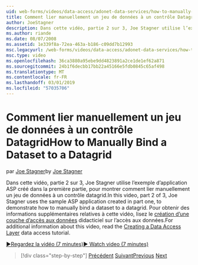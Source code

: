 ```yaml
---
uid: web-forms/videos/data-access/adonet-data-services/how-to-manually-bind-a-dataset-to-a-datagrid
title: Comment lier manuellement un jeu de données à un contrôle Datagrid | Microsoft Docs
author: JoeStagner
description: Dans cette vidéo, partie 2 sur 3, Joe Stagner utilise l’exemple d’application ASP créé dans la première partie, pour montrer comment lier manuellement un jeu de données à un contrôle datagrid. Pré...
ms.author: riande
ms.date: 08/07/2008
ms.assetid: 1e339f8a-72ea-463a-b186-c09dd7b12993
msc.legacyurl: /web-forms/videos/data-access/adonet-data-services/how-to-manually-bind-a-dataset-to-a-datagrid
msc.type: video
ms.openlocfilehash: 36ca3880a95ebe9dd4823891a2ce1de1ef62a871
ms.sourcegitcommit: 24b1f6decbb17bb22a45166e5fdb0845c65af498
ms.translationtype: MT
ms.contentlocale: fr-FR
ms.lasthandoff: 03/01/2019
ms.locfileid: "57035706"
---
```

<a name="how-to-manually-bind-a-dataset-to-a-datagrid"></a><span data-ttu-id="613f1-104">Comment lier manuellement un jeu de données à un contrôle Datagrid</span><span class="sxs-lookup"><span data-stu-id="613f1-104">How to Manually Bind a Dataset to a Datagrid</span></span>
====================
<span data-ttu-id="613f1-105">par [Joe Stagner](https://github.com/JoeStagner)</span><span class="sxs-lookup"><span data-stu-id="613f1-105">by [Joe Stagner](https://github.com/JoeStagner)</span></span>

<span data-ttu-id="613f1-106">Dans cette vidéo, partie 2 sur 3, Joe Stagner utilise l’exemple d’application ASP créé dans la première partie, pour montrer comment lier manuellement un jeu de données à un contrôle datagrid.</span><span class="sxs-lookup"><span data-stu-id="613f1-106">In this video, part 2 of 3, Joe Stagner uses the sample ASP application created in part one, to demonstrate how to manually bind a dataset to a datagrid.</span></span> <span data-ttu-id="613f1-107">Pour obtenir des informations supplémentaires relatives à cette vidéo, lisez le [création d’une couche d’accès aux données](../../../overview/data-access/introduction/creating-a-data-access-layer-vb.md) didacticiel sur l’accès aux données.</span><span class="sxs-lookup"><span data-stu-id="613f1-107">For additional information about this video, read the [Creating a Data Access Layer](../../../overview/data-access/introduction/creating-a-data-access-layer-vb.md) data access tutorial.</span></span>

[<span data-ttu-id="613f1-108">&#9654;Regardez la vidéo (7 minutes)</span><span class="sxs-lookup"><span data-stu-id="613f1-108">&#9654; Watch video (7 minutes)</span></span>](https://channel9.msdn.com/Blogs/ASP-NET-Site-Videos/how-to-manually-bind-a-dataset-to-a-datagrid)

> [!div class="step-by-step"]
> <span data-ttu-id="613f1-109">[Précédent](data-access-layers-in-aspnet-applications.md)
> [Suivant](how-to-work-with-datasets-and-filters-from-an-asp-application.md)</span><span class="sxs-lookup"><span data-stu-id="613f1-109">[Previous](data-access-layers-in-aspnet-applications.md)
[Next](how-to-work-with-datasets-and-filters-from-an-asp-application.md)</span></span>
